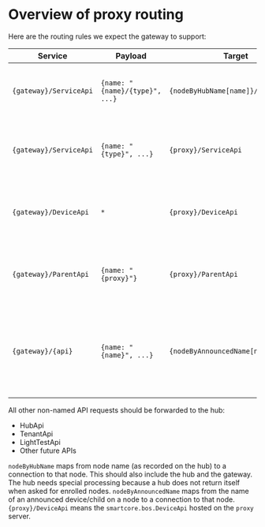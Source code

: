 # Overview of proxy routing

Here are the routing rules we expect the gateway to support:

| Service                | Payload                        | Target                              | Comments                                                                        |
|------------------------|--------------------------------|-------------------------------------|---------------------------------------------------------------------------------|
| `{gateway}/ServiceApi` | `{name: "{name}/{type}", ...}` | `{nodeByHubName[name]}/ServiceApi`  | Adjusting the payload to `{name: "{type}", ... }`                               |
| `{gateway}/ServiceApi` | `{name: "{type}", ...}`        | `{proxy}/ServiceApi`                | The gateway should report its own services.                                     |
| `{gateway}/DeviceApi`  | `*`                            | `{proxy}/DeviceApi`                 | The gateway should report on all known devices.                                 |
| `{gateway}/ParentApi`  | `{name: "{proxy}"}`            | `{proxy}/ParentApi`                 | The gateway should report on all known children.                                |
| `{gateway}/{api}`      | `{name: "{name}", ...}`        | `{nodeByAnnouncedName[name]}/{api}` | All named API requests should be forwarded to the node that announced the name. |

All other non-named API requests should be forwarded to the hub:

- HubApi
- TenantApi
- LightTestApi
- Other future APIs

`nodeByHubName` maps from node name (as recorded on the hub) to a connection to that node.
This should also include the hub and the gateway. The hub needs special processing because a hub does not return itself
when asked for enrolled nodes.
`nodeByAnnouncedName` maps from the name of an announced device/child on a node to a connection to that node.
`{proxy}/DeviceApi` means the `smartcore.bos.DeviceApi` hosted on the `proxy` server.
